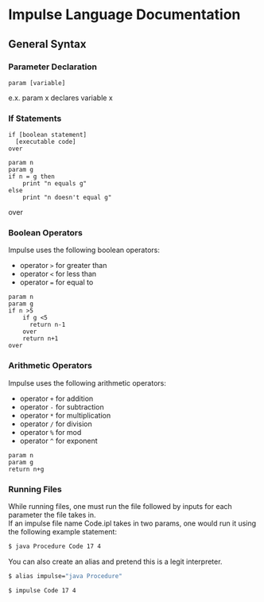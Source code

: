 # Impulse Language Documentation

## General Syntax

### Parameter Declaration

```
param [variable]   
```
e.x. param x declares variable x 

### If Statements

```
if [boolean statement]  
  [executable code]  
over
```

```ipl
param n
param g
if n = g then
    print "n equals g"
else
    print "n doesn't equal g"
```
over

### Boolean Operators

Impulse uses the following boolean operators:
- operator `>` for greater than
- operator `<` for less than
- operator `=` for equal to

```ipl
param n
param g
if n >5
    if g <5
      return n-1
    over
    return n+1
over
```

### Arithmetic Operators

Impulse uses the following arithmetic operators:
- operator `+` for addition
- operator `-` for subtraction
- operator `*` for multiplication
- operator `/` for division
- operator `%` for mod
- operator `^` for exponent

    
```ipl
param n
param g
return n+g
```
    

### Running Files

While running files, one must run the file followed by inputs for each parameter the file takes in.  
If an impulse file name Code.ipl takes in two params, one would run it using the following example statement:  

```bash
$ java Procedure Code 17 4
```

You can also create an alias and pretend this is a legit interpreter.

```bash
$ alias impulse="java Procedure"
```

```bash
$ impulse Code 17 4
```